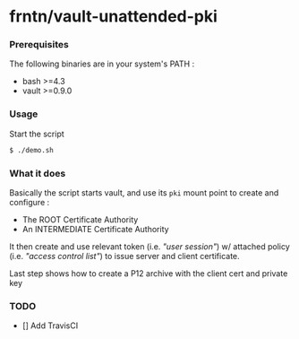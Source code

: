 # frntn/vault-unattended-pki

### Prerequisites

The following binaries are in your system's PATH :

- bash >=4.3
- vault >=0.9.0

### Usage 

Start the script

```bash
$ ./demo.sh
```

### What it does

Basically the script starts vault, and use its `pki` mount point to create and configure :

- The ROOT Certificate Authority
- An INTERMEDIATE Certificate Authority


It then create and use relevant token (i.e. _"user session"_) w/ attached policy (i.e. _"access control list"_) to issue server and client certificate.

Last step shows how to create a P12 archive with the client cert and private key

### TODO

- [] Add TravisCI
